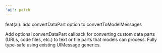 ```yaml
---
'ai': patch
---
```


feat(ai): add convertDataPart option to convertToModelMessages

Add optional convertDataPart callback for converting custom data parts (URLs, code files, etc.) to text or file parts that models can process. Fully type-safe using existing UIMessage generics.
